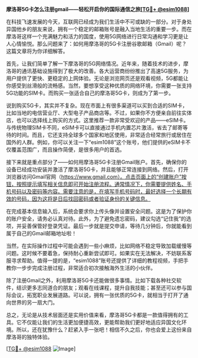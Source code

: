**摩洛哥5G卡怎么注册gmail——轻松开启你的国际通信之旅[[TG💪+ @esim1088](https://t.me/s/esim1088)]**

在科技飞速发展的今天，互联网已经成为我们生活中不可或缺的一部分。对于身处异国他乡的朋友来说，拥有一个稳定的邮箱账号是融入当地生活的重要一步。而在摩洛哥这样一个充满魅力和活力的国度，使用5G网络进行日常沟通和学习更是让人心情愉悦。那么问题来了：如何用摩洛哥的5G卡注册谷歌邮箱（Gmail）呢？这篇文章将为你详细解答。

首先，让我们简单了解一下摩洛哥的5G网络情况。近年来，随着技术的进步，摩洛哥的通讯基础设施得到了极大的改善。各大运营商纷纷推出了高速5G服务，为用户提供了更快、更稳定的上网体验。无论是浏览网页还是观看视频，5G都能让你感受到丝滑般的流畅感。当然，要想享受这种优质的网络环境，你需要一张支持5G功能的SIM卡。而购买一张适合自己的摩洛哥5G卡，则成为了第一步。

说到购买5G卡，其实并不复杂。现在市面上有很多渠道可以买到合适的SIM卡，比如当地的电信营业厅、大型电子产品商店等。不过，如果你不方便亲自前往实体店，也可以选择线上购买的方式。这里推荐一款非常受欢迎的产品——eSIM卡。与传统物理SIM卡不同，eSIM卡可以直接通过手机内置芯片激活，省去了邮寄等待的时间。而且，它还支持全球多个国家和地区使用，非常适合经常旅行或居住在国外的人群。例如，你可以关注一下“esim1088”这个账号，他们提供的eSIM卡不仅覆盖范围广，而且操作简便，是很多用户的首选。

接下来就是重点部分了——如何用摩洛哥5G卡注册Gmail账户。首先，确保你的设备已经成功安装并激活了摩洛哥5G卡，并且能够正常连接到网络。然后，打开浏览器访问Gmail官网（https://www.gmail.com）。点击页面上的“创建账户”按钮，按照提示填写相关信息即可开始注册流程。通常情况下，你需要提供姓名、手机号码以及密码等内容。需要注意的是，在填写手机号码时，最好选择一个长期有效的号码，因为这将是日后找回密码或者验证身份的关键信息。

在完成基本信息输入后，系统会要求你上传头像并设置安全问题。这是为了保护你的账户安全，请务必认真对待。此外，为了避免遗忘密码，建议勾选“记住我”的选项，并妥善保管好登录凭证。最后一步就是提交申请，等待几分钟后，你就能看到属于自己的Gmail邮箱地址啦！

当然，在实际操作过程中可能会遇到一些小麻烦，比如网络不稳定导致加载缓慢等问题。这时候不要着急，保持耐心重新尝试即可。如果实在无法解决，不妨联系客服寻求帮助。值得一提的是，“esim1088”账号还提供了详细的教程视频，手把手教你一步步完成注册过程，非常适合初次接触海外生活的小伙伴。

除了注册Gmail之外，利用摩洛哥5G卡还能做很多事情。比如下载各种社交软件，结识更多志同道合的朋友；观看在线课程，提升自我技能；甚至还可以参与国际会议，拓宽职业发展道路。可以说，拥有一张优质的5G卡，就相当于打开了通向世界的另一扇大门。

总之，无论是从技术层面还是实用价值来看，摩洛哥5G卡都是一款值得拥有的工具。它不仅能让我们的生活更加便捷高效，更能帮助我们更好地适应异国文化环境。所以，还在犹豫什么？赶紧入手一张吧！相信不久之后，你也会爱上这份来自摩洛哥的独特体验。

[[TG💪+ @esim1088](https://t.me/s/esim1088) ![Image](https://i.postimg.cc/4NQfJmqS/Snipaste-2025-05-13-00-14-12.png)]